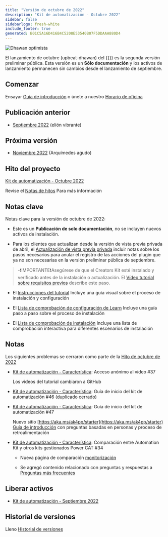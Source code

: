```yaml
---
title: "Versión de octubre de 2022"
description: "Kit de automatización - Octubre 2022"
sidebar: false
sidebarlogo: fresh-white
include_footer: true
generated: B01C5A16D416B4C5208E53540B07F5DDAAA880D4
---
```


![Dhawan optimista](/images/upbeat-dhawan.png)

El lanzamiento de octubre (upbeat-dhawan) del {{<product-name>}} es la segunda versión preliminar pública. Esta versión es un **Sólo documentación** y los activos de lanzamiento permanecen sin cambios desde el lanzamiento de septiembre.

## Comenzar

Ensayar [Guía de introducción](/es/get-started) o únete a nuestro [Horario de oficina](/es/office-hours)

## Publicación anterior

- [Septiembre 2022](/es/releases/september-2022) (elión vibrante)

## Próxima versión

- [Noviembre 2022](/es/releases/november-2022) (Arquímedes agudo)

## Hito del proyecto

[Kit de automatización - Octubre 2022](https://github.com/orgs/microsoft/projects/486/views/3)

Revise el [Notas de hitos](/es/releases/milestones) Para más información

## Notas clave

Notas clave para la versión de octubre de 2022:

- Este es un **Publicación de solo documentación**, no se incluyen nuevos activos de instalación.

- Para los clientes que actualizan desde la versión de vista previa privada de abril, el [Actualización de vista previa privada](https://github.com/microsoft/powercat-automation-kit/blob/main/docs/private-preview-upgrade.md) incluir notas sobre los pasos necesarios para anular el registro de las acciones del plugin que ya no son necesarias en la versión preliminar pública de septiembre.

> -❗IMPORTANTE❗Asegúrese de que el Creators Kit esté instalado y verificado antes de la instalación o actualización. El [Vídeo tutorial sobre requisitos previos](https://github.com/microsoft/powercat-automation-kit/blob/main/docs/walkthrough.md) describe este paso.

- El [Instrucciones del tutorial](https://github.com/microsoft/powercat-automation-kit/blob/main/docs/walkthrough.md) Incluye una guía visual sobre el proceso de instalación y configuración

- El [Lista de comprobación de configuración de Learn](https://learn.microsoft.com/power-automate/guidance/automation-kit/setup/setup-checklist) Incluye una guía paso a paso sobre el proceso de instalación

- El [Lista de comprobación de instalación](/es/get-started/install-checklist) Incluye una lista de comprobación interactiva para diferentes escenarios de instalación

## Notas

Los siguientes problemas se cerraron como parte de la [Hito de octubre de 2022](https://github.com/orgs/microsoft/projects/486/views/3)

- [Kit de automatización - Característica](https://github.com/microsoft/powercat-automation-kit/issues/37): Acceso anónimo al vídeo #37

  Los vídeos del tutorial cambiaron a GitHub

- [Kit de automatización - Característica](https://github.com/microsoft/powercat-automation-kit/issues/46): Guía de inicio del kit de automatización #46 (duplicado cerrado)

- [Kit de automatización - Característica](https://github.com/microsoft/powercat-automation-kit/issues/47): Guía de inicio del kit de automatización #47

  Nuevo sitio [https://aka.ms/ak4pp/starter](https://aka.ms/ak4pp/starter)
  [Guía de introducción](https://microsoft.github.io/powercat-automation-kit/get-started/) con preguntas basadas en personas y proceso de retroalimentación

- [Kit de automatización - Característica](https://github.com/microsoft/powercat-automation-kit/issues/34): Comparación entre Automation Kit y otros kits gestionados Power CAT #34

  - Nueva página de comparación [monitorización](https://microsoft.github.io/powercat-automation-kit/monitoring-compare/)
  
  - Se agregó contenido relacionado con preguntas y respuestas a [Preguntas más frecuentes](https://microsoft.github.io/powercat-automation-kit/frequently-asked-questions/)

## Liberar activos

- [Kit de automatización - Septiembre 2022](https://github.com/microsoft/powercat-automation-kit/releases/tag/AutomationKit-September2022)

## Historial de versiones

Lleno [Historial de versiones](/es/releases)
